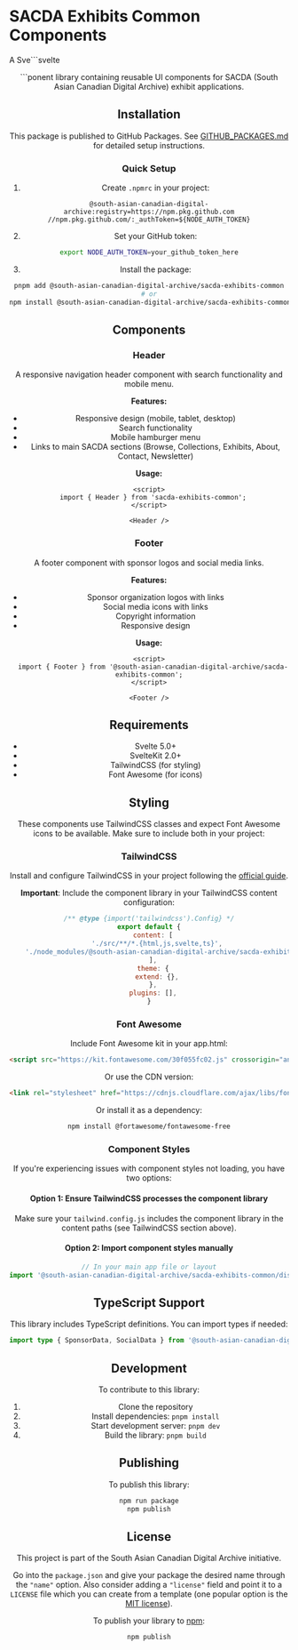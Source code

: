 # SACDA Exhibits Common Components

A Sve```svelte
<script>
  import { Header, Footer } from '@south-asian-canadian-digital-archive/sacda-exhibits-common';
</script>

<Header />
```ponent library containing reusable UI components for SACDA (South Asian Canadian Digital Archive) exhibit applications.

## Installation

This package is published to GitHub Packages. See [GITHUB_PACKAGES.md](./GITHUB_PACKAGES.md) for detailed setup instructions.

### Quick Setup
1. Create `.npmrc` in your project:
```
@south-asian-canadian-digital-archive:registry=https://npm.pkg.github.com
//npm.pkg.github.com/:_authToken=${NODE_AUTH_TOKEN}
```

2. Set your GitHub token:
```bash
export NODE_AUTH_TOKEN=your_github_token_here
```

3. Install the package:
```bash
pnpm add @south-asian-canadian-digital-archive/sacda-exhibits-common
# or
npm install @south-asian-canadian-digital-archive/sacda-exhibits-common
```

## Components

### Header

A responsive navigation header component with search functionality and mobile menu.

**Features:**
- Responsive design (mobile, tablet, desktop)
- Search functionality
- Mobile hamburger menu
- Links to main SACDA sections (Browse, Collections, Exhibits, About, Contact, Newsletter)

**Usage:**

```svelte
<script>
  import { Header } from 'sacda-exhibits-common';
</script>

<Header />
```

### Footer

A footer component with sponsor logos and social media links.

**Features:**
- Sponsor organization logos with links
- Social media icons with links
- Copyright information
- Responsive design

**Usage:**

```svelte
<script>
  import { Footer } from '@south-asian-canadian-digital-archive/sacda-exhibits-common';
</script>

<Footer />
```

## Requirements

- Svelte 5.0+
- SvelteKit 2.0+
- TailwindCSS (for styling)
- Font Awesome (for icons)

## Styling

These components use TailwindCSS classes and expect Font Awesome icons to be available. Make sure to include both in your project:

### TailwindCSS

Install and configure TailwindCSS in your project following the [official guide](https://tailwindcss.com/docs/guides/sveltekit).

**Important**: Include the component library in your TailwindCSS content configuration:

```javascript
/** @type {import('tailwindcss').Config} */
export default {
  content: [
    './src/**/*.{html,js,svelte,ts}',
    './node_modules/@south-asian-canadian-digital-archive/sacda-exhibits-common/**/*.{html,js,svelte,ts}'
  ],
  theme: {
    extend: {},
  },
  plugins: [],
}
```

### Font Awesome

Include Font Awesome kit in your app.html:

```html
<script src="https://kit.fontawesome.com/30f055fc02.js" crossorigin="anonymous"></script>
```

Or use the CDN version:

```html
<link rel="stylesheet" href="https://cdnjs.cloudflare.com/ajax/libs/font-awesome/6.0.0/css/all.min.css">
```

Or install it as a dependency:

```bash
npm install @fortawesome/fontawesome-free
```

### Component Styles

If you're experiencing issues with component styles not loading, you have two options:

#### Option 1: Ensure TailwindCSS processes the component library
Make sure your `tailwind.config.js` includes the component library in the content paths (see TailwindCSS section above).

#### Option 2: Import component styles manually
```javascript
// In your main app file or layout
import '@south-asian-canadian-digital-archive/sacda-exhibits-common/dist/components.css';
```

## TypeScript Support

This library includes TypeScript definitions. You can import types if needed:

```typescript
import type { SponsorData, SocialData } from '@south-asian-canadian-digital-archive/sacda-exhibits-common';
```

## Development

To contribute to this library:

1. Clone the repository
2. Install dependencies: `pnpm install`
3. Start development server: `pnpm dev`
4. Build the library: `pnpm build`

## Publishing

To publish this library:

```bash
npm run package
npm publish
```

## License

This project is part of the South Asian Canadian Digital Archive initiative.

Go into the `package.json` and give your package the desired name through the `"name"` option. Also consider adding a `"license"` field and point it to a `LICENSE` file which you can create from a template (one popular option is the [MIT license](https://opensource.org/license/mit/)).

To publish your library to [npm](https://www.npmjs.com):

```bash
npm publish
```
